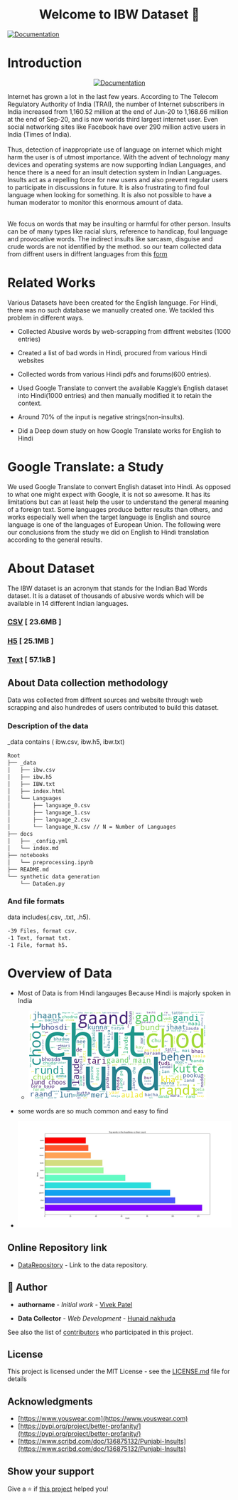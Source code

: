 <h1 align="center">Welcome to IBW Dataset 👋</h1>
<p>
  <a href="ibw-dataset.herokuapp.com" target="_blank">
    <img alt="Documentation" src="https://img.shields.io/badge/documentation-yes-brightgreen.svg" />
  </a>
</p>

# Introduction
<p align="center">
  <a href="ibw-dataset.herokuapp.com" target="_blank">
    <img alt="Documentation" src="https://content.indiainfoline.com/_media/iifl/img/article/2016-11/25/full/1480065591-6229.jpg" />
  </a>
</p>
Internet has grown a lot in the last few years. According to The Telecom Regulatory Authority
of India (TRAI), the number of Internet subscribers in India increased from 1,160.52 million at the end of Jun-20 to 1,168.66 million at the end of Sep-20, and is
now worlds third largest internet user. Even social networking sites like Facebook have over 290 million active
users in India (Times of India).<br>
<br>Thus, detection of inappropriate use of language on internet which might harm
the user is of utmost importance. With the advent of technology many devices and operating systems are now
supporting Indian Languages, and hence there is a need for an insult detection system in Indian Languages. Insults act as a repelling
force for new users and also prevent regular users to participate in discussions in future. It is also frustrating to
find foul language when looking for something. It is also not possible to have a human moderator to monitor this
enormous amount of data.
<br><br>

We focus on words that may be insulting or harmful for other person. Insults can be of many types
like racial slurs, reference to handicap, foul language and provocative words. The indirect insults like sarcasm,
disguise and crude words are not identified by the method. so our team collected data from diffrent users in diffrent languages from this [ form ](https://ibw-dataset.herokuapp.com)


# Related Works

Various Datasets have been created for the English language. For Hindi, there was no such database we manually created
one. We tackled this problem in different ways.

* Collected Abusive words by web-scrapping  from diffrent websites (1000 entries)

* Created a list of bad words in Hindi, procured from various Hindi websites

* Collected words from various Hindi pdfs and forums(600 entries).

* Used Google Translate to convert the available Kaggle’s English dataset into Hindi(1000 entries) and
then manually modified it to retain the context.

*  Around 70% of the input is negative strings(non-insults).

* Did a Deep down study on how Google Translate works for English to Hindi

# Google Translate: a Study

We used Google Translate to convert English dataset into Hindi. As opposed to what one might expect with
Google, it is not so awesome. It has its limitations but can at least help the user to understand the general
meaning of a foreign text. Some languages produce better results than others, and works especially well when the
target language is English and source language is one of the languages of European Union. The following were
our conclusions from the study we did on English to Hindi translation according to the general results.<br> 

# About Dataset

The IBW dataset is an acronym that stands for the Indian Bad Words dataset. It is a dataset of thousands of abusive words which will be available in 14 different Indian languages.

### [CSV](https://osg-ny2.paperspace.io/tekeun9hs/tekeun9hs/datasets/dst4xuec2f5mvob/versions/omsow20/data/ibw.csv?AWSAccessKeyId=7FZOXOZIC1MWW1TW4LUG&Expires=1623746430&Signature=batoj6JZR1MRyrjyC%2FR2HtXHvHE%3D) [ 23.6MB ]

### [H5](https://osg-ny2.paperspace.io/tekeun9hs/tekeun9hs/datasets/dsrgt5fydni1tep/versions/1o9e4wj/data/ibw.h5?AWSAccessKeyId=7FZOXOZIC1MWW1TW4LUG&Expires=1623746376&Signature=%2F6Jy41aOCAA4P4faOfppsEnVf%2Bc%3D) [ 25.1MB  ]

### [Text](https://osg-ny2.paperspace.io/tekeun9hs/tekeun9hs/datasets/dsr3kni6g9kpshm/versions/jnuu5iy/data/IBW.txt?AWSAccessKeyId=7FZOXOZIC1MWW1TW4LUG&Expires=1623746291&Signature=LNGmEOfDZgKjVbo7OITM7ogyrrs%3D)   [ 57.1kB ]




## About Data collection methodology

Data was collected from diffrent sources and website through web scrapping and also hundredes of users contributed to build this dataset.


### Description of the data

_data contains ( ibw.csv, ibw.h5, ibw.txt)

```
Root
├── _data
│   ├── ibw.csv
│   ├── ibw.h5
│   ├── IBW.txt
│   ├── index.html
│   └── Languages
│       ├── language_0.csv
│       ├── language_1.csv
│       ├── language_2.csv
│       └── language_N.csv // N = Number of Languages
├── docs
│   ├── _config.yml
│   └── index.md
├── notebooks
│   └── preprocessing.ipynb
├── README.md
└── synthetic data generation
    └── DataGen.py
```

### And file formats

data includes(.csv, .txt, .h5).
```
-39 Files, format csv.
-1 Text, format txt.
-1 File, format h5.
```

# Overview of Data

* Most of Data is from Hindi langauges Because Hindi 
is majorly spoken in India 

  - ![](./wc.png)

* some words are so much common and easy to find

- ![](./graph1.jpg)
## Online Repository link

* [DataRepository](https://www.kaggle.com/datasets) - Link to the data repository.

## 👤 Author

* **authorname** - *Initial work* - [Vivek Patel](https://github.com/vivolscute)

* **Data Collector** - *Web Development* - [Hunaid nakhuda](https://github.com/hunaid-nakhuda)

See also the list of [contributors](https://github.com/vivolscute/INDIAN_Bad_Words_Dataset/graphs/contributors) who participated in this project.

## License

This project is licensed under the MIT License - see the [LICENSE.md](LICENSE.md) file for details

## Acknowledgments

* [https://www.youswear.com](https://www.youswear.com)
* [https://pypi.org/project/better-profanity/](https://pypi.org/project/better-profanity/)
* [https://www.scribd.com/doc/136875132/Punjabi-Insults](https://www.scribd.com/doc/136875132/Punjabi-Insults)


## Show your support

Give a ⭐️ if [this project](https://github.com/vivolscute/INDIAN_Bad_Words_Dataset) helped you!
